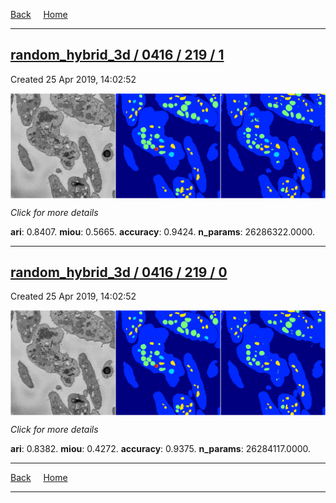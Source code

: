 
[Back](..)&nbsp;&nbsp;&nbsp;&nbsp;&nbsp;[Home](https://leapmanlab.github.io/snapshots)

---

<div class="summary"><a href="1"><h2>random_hybrid_3d / 0416 / 219 / 1</h2></a><p>Created 25 Apr 2019, 14:02:52
</p><a href="1"><img src="1/media/summary.png" align="center"></a><p>
<i>Click for more details</i>
</p></div>

**ari**: 0.8407. **miou**: 0.5665. **accuracy**: 0.9424. **n_params**: 26286322.0000. 

---

<div class="summary"><a href="0"><h2>random_hybrid_3d / 0416 / 219 / 0</h2></a><p>Created 25 Apr 2019, 14:02:52
</p><a href="0"><img src="0/media/summary.png" align="center"></a><p>
<i>Click for more details</i>
</p></div>

**ari**: 0.8382. **miou**: 0.4272. **accuracy**: 0.9375. **n_params**: 26284117.0000. 

---

[Back](..)&nbsp;&nbsp;&nbsp;&nbsp;&nbsp;[Home](https://leapmanlab.github.io/snapshots)

---